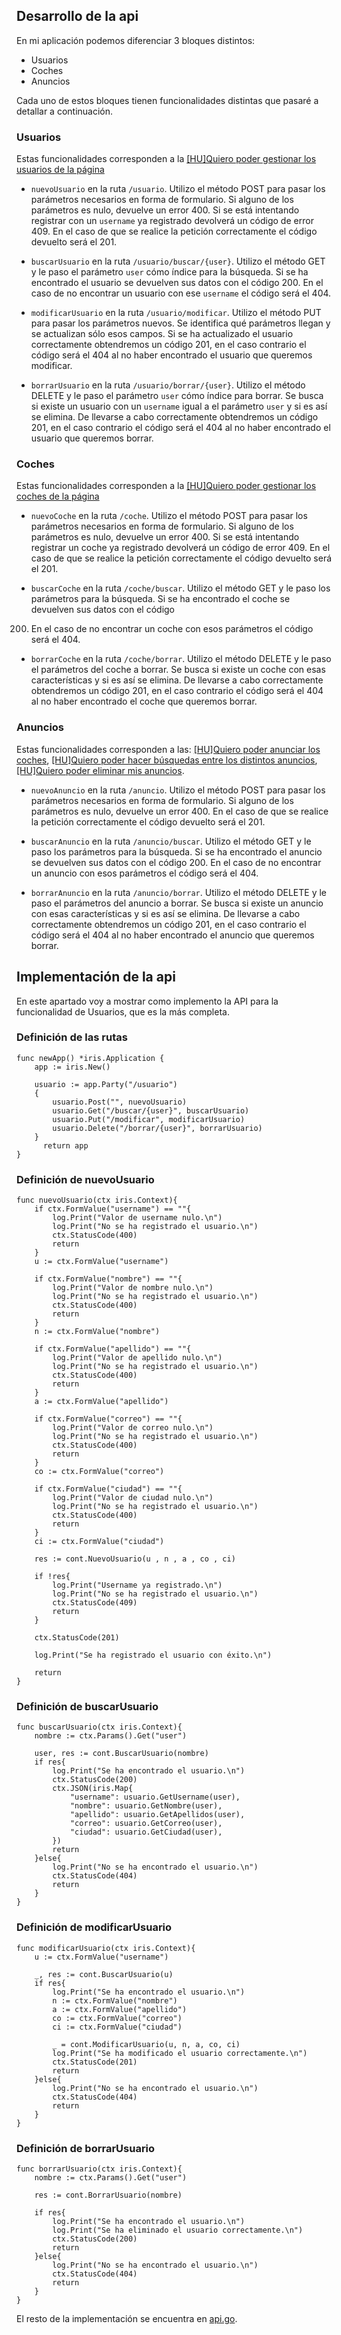 ## Desarrollo de la api

En mi aplicación podemos diferenciar 3 bloques distintos:
- Usuarios
- Coches 
- Anuncios

Cada uno de estos bloques tienen funcionalidades distintas que pasaré a detallar a continuación.

### Usuarios
Estas funcionalidades corresponden a la [[HU]Quiero poder gestionar los usuarios de la página](https://github.com/pabloalfaro/Car-finder/issues/7)

- `nuevoUsuario` en la ruta `/usuario`. Utilizo el método POST para pasar los parámetros necesarios en forma de formulario. Si alguno de los parámetros es nulo, 
devuelve un error 400. Si se está intentando registrar con un `username` ya registrado devolverá un código de error 409. En el caso de que se realice la petición correctamente 
el código devuelto será el 201.

- `buscarUsuario` en la ruta `/usuario/buscar/{user}`. Utilizo el método GET y le paso el parámetro `user` cómo índice para la búsqueda. Si se ha encontrado el usuario se 
devuelven sus datos con el código 200. En el caso de no encontrar un usuario con ese `username` el código será el 404.

- `modificarUsuario` en la ruta `/usuario/modificar`. Utilizo el método PUT para pasar los parámetros nuevos. Se identifica qué parámetros llegan y se actualizan sólo esos
campos. Si se ha actualizado el usuario correctamente obtendremos un código 201, en el caso contrario el código será el 404 al no haber encontrado el usuario que queremos 
modificar.

- `borrarUsuario` en la ruta `/usuario/borrar/{user}`. Utilizo el método DELETE y le paso el parámetro `user` cómo índice para borrar. Se busca si existe un usuario con un 
`username` igual a el parámetro `user` y si es así se elimina. De llevarse a cabo correctamente obtendremos un código 201, en el caso contrario el código será el 404 al 
no haber encontrado el usuario que queremos borrar.


### Coches
Estas funcionalidades corresponden a la [[HU]Quiero poder gestionar los coches de la página](https://github.com/pabloalfaro/Car-finder/issues/71)

- `nuevoCoche` en la ruta `/coche`. Utilizo el método POST para pasar los parámetros necesarios en forma de formulario. Si alguno de los parámetros es nulo, 
devuelve un error 400. Si se está intentando registrar un coche ya registrado devolverá un código de error 409. En el caso de que se realice la petición correctamente 
el código devuelto será el 201.

- `buscarCoche` en la ruta `/coche/buscar`. Utilizo el método GET y le paso los parámetros para la búsqueda. Si se ha encontrado el coche se devuelven sus datos con el código
200. En el caso de no encontrar un coche con esos parámetros el código será el 404.

- `borrarCoche` en la ruta `/coche/borrar`. Utilizo el método DELETE y le paso el parámetros del coche a borrar. Se busca si existe un coche con esas características y si es 
así se elimina. De llevarse a cabo correctamente obtendremos un código 201, en el caso contrario el código será el 404 al no haber encontrado el coche que queremos borrar.


### Anuncios
Estas funcionalidades corresponden a las: [[HU]Quiero poder anunciar los coches](https://github.com/pabloalfaro/Car-finder/issues/8), 
[[HU]Quiero poder hacer búsquedas entre los distintos anuncios](https://github.com/pabloalfaro/Car-finder/issues/6), 
[[HU]Quiero poder eliminar mis anuncios](https://github.com/pabloalfaro/Car-finder/issues/10).


- `nuevoAnuncio` en la ruta `/anuncio`. Utilizo el método POST para pasar los parámetros necesarios en forma de formulario. Si alguno de los parámetros es nulo, 
devuelve un error 400. En el caso de que se realice la petición correctamente el código devuelto será el 201.

- `buscarAnuncio` en la ruta `/anuncio/buscar`. Utilizo el método GET y le paso los parámetros para la búsqueda. Si se ha encontrado el anuncio se devuelven sus datos con el 
código 200. En el caso de no encontrar un anuncio con esos parámetros el código será el 404.

- `borrarAnuncio` en la ruta `/anuncio/borrar`. Utilizo el método DELETE y le paso el parámetros del anuncio a borrar. Se busca si existe un anuncio con esas características y 
si es así se elimina. De llevarse a cabo correctamente obtendremos un código 201, en el caso contrario el código será el 404 al no haber encontrado el anuncio que queremos 
borrar.


## Implementación de la api

En este apartado voy a mostrar como implemento la API para la funcionalidad de Usuarios, que es la más completa.

### Definición de las rutas
~~~
func newApp() *iris.Application {
    app := iris.New()
	
	usuario := app.Party("/usuario")
	{
		usuario.Post("", nuevoUsuario)
		usuario.Get("/buscar/{user}", buscarUsuario)
		usuario.Put("/modificar", modificarUsuario)
		usuario.Delete("/borrar/{user}", borrarUsuario)
	}
      return app
}
~~~

### Definición de nuevoUsuario
~~~
func nuevoUsuario(ctx iris.Context){
    if ctx.FormValue("username") == ""{
    	log.Print("Valor de username nulo.\n")
    	log.Print("No se ha registrado el usuario.\n")
    	ctx.StatusCode(400)
    	return
    }
	u := ctx.FormValue("username") 
    
	if ctx.FormValue("nombre") == ""{
    	log.Print("Valor de nombre nulo.\n")
    	log.Print("No se ha registrado el usuario.\n")
    	ctx.StatusCode(400)
    	return
    }
	n := ctx.FormValue("nombre")    

	if ctx.FormValue("apellido") == ""{
    	log.Print("Valor de apellido nulo.\n")
    	log.Print("No se ha registrado el usuario.\n")
    	ctx.StatusCode(400)
    	return
    }
	a := ctx.FormValue("apellido")

	if ctx.FormValue("correo") == ""{
    	log.Print("Valor de correo nulo.\n")
    	log.Print("No se ha registrado el usuario.\n")
    	ctx.StatusCode(400)
    	return
    }
	co := ctx.FormValue("correo")
	
	if ctx.FormValue("ciudad") == ""{
    	log.Print("Valor de ciudad nulo.\n")
    	log.Print("No se ha registrado el usuario.\n")
    	ctx.StatusCode(400)
    	return
    }
	ci := ctx.FormValue("ciudad")

	res := cont.NuevoUsuario(u , n , a , co , ci)
	
	if !res{
    	log.Print("Username ya registrado.\n")
    	log.Print("No se ha registrado el usuario.\n")
    	ctx.StatusCode(409)
    	return
	}
	
	ctx.StatusCode(201)
	
	log.Print("Se ha registrado el usuario con éxito.\n")
	
	return
}
~~~

### Definición de buscarUsuario
~~~
func buscarUsuario(ctx iris.Context){
	nombre := ctx.Params().Get("user")
	
	user, res := cont.BuscarUsuario(nombre)
	if res{
		log.Print("Se ha encontrado el usuario.\n")
		ctx.StatusCode(200)
		ctx.JSON(iris.Map{
			"username": usuario.GetUsername(user),
			"nombre": usuario.GetNombre(user),
			"apellido": usuario.GetApellidos(user),
			"correo": usuario.GetCorreo(user),
			"ciudad": usuario.GetCiudad(user),
		})
		return
	}else{
		log.Print("No se ha encontrado el usuario.\n")
		ctx.StatusCode(404)
		return
	}
}
~~~

### Definición de modificarUsuario
~~~
func modificarUsuario(ctx iris.Context){
	u := ctx.FormValue("username")
	
	_, res := cont.BuscarUsuario(u)
	if res{
		log.Print("Se ha encontrado el usuario.\n")
		n := ctx.FormValue("nombre")
		a := ctx.FormValue("apellido")
		co := ctx.FormValue("correo")
		ci := ctx.FormValue("ciudad")
		
		_ = cont.ModificarUsuario(u, n, a, co, ci)
		log.Print("Se ha modificado el usuario correctamente.\n")
		ctx.StatusCode(201)
		return
	}else{
		log.Print("No se ha encontrado el usuario.\n")
		ctx.StatusCode(404)
		return
	}
}
~~~

### Definición de borrarUsuario
~~~
func borrarUsuario(ctx iris.Context){
	nombre := ctx.Params().Get("user")
	
	res := cont.BorrarUsuario(nombre)
	
	if res{
		log.Print("Se ha encontrado el usuario.\n")
		log.Print("Se ha eliminado el usuario correctamente.\n")
		ctx.StatusCode(200)
		return
	}else{
		log.Print("No se ha encontrado el usuario.\n")
		ctx.StatusCode(404)
		return
	}
}
~~~

El resto de la implementación se encuentra en [api.go](https://github.com/pabloalfaro/Car-finder/blob/main/src/api/api.go).
